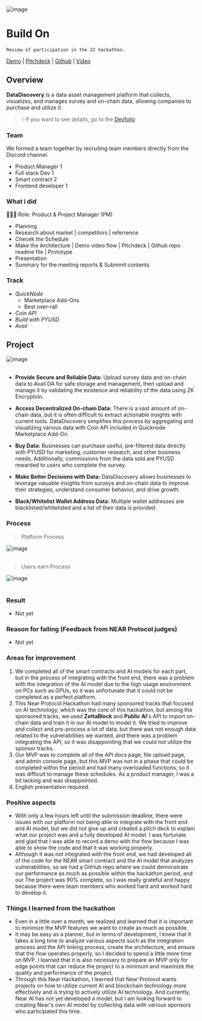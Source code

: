 ![image](https://github.com/user-attachments/assets/eebb9e9c-314a-4009-8d05-29b48ce07126)

# Build On
`Review of participation in the 22 hackathon.`

[Demo](http://datadiscovery.online:3103/) | [Pitchdeck](https://www.figma.com/deck/fXBn89zONz4B4siNLnr647) | [Github](https://github.com/hackathemy/datadiscovery) | [Video](https://youtu.be/2QSdw99h898)

## Overview
**DataDiscovery** is a data asset management platform that collects, visualizes, and manages survey and on-chain data, allowing companies to purchase and utilize it.

> ✨If you want to see details, go to the [Devfolio](https://devfolio.co/projects/discovey-5c68)

### Team
We formed a team together by recruiting team members directly from the Discord channel.
- Product Manager 1
- Full stack Dev 1
- Smart contract 2
- Frontend developer 1

### What i did
👨🏼‍💻 Role: Product & Project Manager (PM)
- Planning
- Research about market | competitors | referrence
- Checek the Schedule
- Make the Architecture | Demo video flow | Pitchdeck | Github repo readme file | Prototype
- Presentation
- Summary for the meeting reports & Submmit contents

### Track
- *QuickNode*
  - Marketplace Add-Ons
  - Best over-rall
- *Coin API*
- *Build with PYUSD*
- *Avail*

## Project
![image](https://github.com/user-attachments/assets/059052e0-694a-498f-b7dd-4ff3b4d51380)
<br></br>

- **Provide Secure and Reliable Data:** Upload survey data and on-chain data to Avail DA for safe storage and management, then upload and manage it by validating the existence and reliability of the data using ZK Encryption.

- **Access Decentralized On-chain Data:** There is a vast amount of on-chain data, but it is often difficult to extract actionable insights with current tools. DataDiscovery simplifies this process by aggregating and visualizing various data with Coin API included in Quicknode Marketplace Add-On.

- **Buy Data:** Businesses can purchase useful, pre-filtered data directly with PYUSD for marketing, customer research, and other business needs. Additionally, commissions from the data sold are PYUSD rewarded to users who complete the survey.

- **Make Better Decisions with Data:** DataDiscovery allows businesses to leverage valuable insights from surveys and on-chain data to improve their strategies, understand consumer behavior, and drive growth.

- **Black/Whitelist Wallet Address Data:** Multiple wallet addresses are blacklisted/whitelisted and a list of their data is provided.

### Process
> Platform Process

![image](https://github.com/user-attachments/assets/0cbea352-f7e8-440a-9bf9-c5e697e10094)
<br></br>

> Users earn Process

![image](https://github.com/user-attachments/assets/75c403b4-22e8-460f-948d-e55dd8da4b7e)
<br></br>

### Result
- Not yet

### Reason for falling (Feedback from NEAR Protocol judges)
- Not yet

### Areas for improvement
1) We completed all of the smart contracts and AI models for each part, but in the process of integrating with the front end, there was a problem with the integration of the AI ​​model due to the high usage environment on PCs such as GPUs, so it was unfortunate that it could not be completed as a perfect platform.
2) This Near Protocol Hackathon had many sponsored tracks that focused on AI technology, which was the core of this hackathon, but among the sponsored tracks, we used **ZettaBlock** and **Public AI**'s API to import on-chain data and train it in our AI model to model it. We tried to improve and collect and pre-process a lot of data, but there was not enough data related to the vulnerabilities we wanted, and there was a problem integrating the API, so it was disappointing that we could not utilize the sponsor tracks.
3) Our MVP was to complete all of the API docs page, file upload page, and admin console page, but this MVP was not in a phase that could be completed within the period and had many overloaded functions, so it was difficult to manage these schedules. As a product manager, I was a bit lacking and was disappointed.
4) English presentation required.

### Positive aspects
- With only a few hours left until the submission deadline, there were issues with our platform not being able to integrate with the front end and AI model, but we did not give up and created a pitch deck to explain what our project was and a fully developed AI model. I was fortunate and glad that I was able to record a demo with the flow because I was able to show the code and that it was working properly.
- Although it was not integrated with the front end, we had developed all of the code for the NEAR smart contract and the AI ​​model that analyzes vulnerabilities, so we had a GitHub repo where we could demonstrate our performance as much as possible within the hackathon period, and our The project was 90% complete, so I was really grateful and happy because there were team members who worked hard and worked hard to develop it.

### Things I learned from the hackathon
- Even in a little over a month, we realized and learned that it is important to minimize the MVP features we want to create as much as possible. 
- It may be easy as a planner, but in terms of development, I knew that it takes a long time to analyze various aspects such as the integration process and the API linking process, create the architecture, and ensure that the flow operates properly, so I decided to spend a little more time on MVP. I learned that it is also necessary to prepare an MVP only for edge points that can reduce the project to a minimum and maximize the quality and performance of the project.
- Through this Near Hackathon, I learned that Near Protocol wants projects on how to utilize current AI and blockchain technology more effectively and is trying to actively utilize AI technology. And currently, Near AI has not yet developed a model, but I am looking forward to creating Near's own AI model by collecting data with various sponsors who participated this time.
